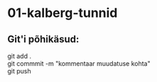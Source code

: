 # 01-kalberg-tunnid

## Git'i põhikäsud:  
git add .  
git commmit -m "kommentaar muudatuse kohta"  
git push